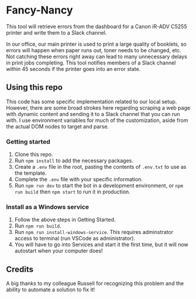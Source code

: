 # Fancy-Nancy

This tool will retrieve errors from the dashboard for a Canon iR-ADV C5255 printer and write them to a Slack channel.

In our office, our main printer is used to print a large quality of booklets, so errors will happen when paper runs out, toner needs to be changed, etc. Not catching these errors right away can lead to many unnecessary delays in print jobs completing. This tool notifies members of a Slack channel within 45 seconds if the printer goes into an error state.

## Using this repo

This code has some specific implementation related to our local setup. However, there are some broad strokes here regarding scraping a web page with dynamic content and sending it to a Slack channel that you can run with. I use environment variables for much of the customization, aside from the actual DOM nodes to target and parse.

### Getting started

1. Clone this repo.
2. Run `npm install` to add the necessary packages.
3. Create a `.env` file in the root, pasting the contents of `.env.txt` to use as the template.
4. Complete the `.env` file with your specific information.
5. Run `npm run dev` to start the bot in a development environment, or `npm run build` then `npm start` to run it in production.

### Install as a Windows service

1. Follow the above steps in Getting Started.
2. Run `npm run build`.
3. Run `npm run install-windows-service`. This requires adminstrator access to terminal (run VSCode as administrator).
4. You will have to go into Services and start it the first time, but it will now autostart when your computer does!

## Credits

A big thanks to my colleague Russell for recognizing this problem and the ability to automate a solution to fix it!

